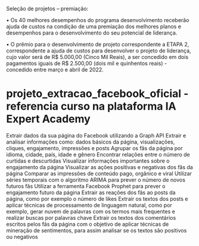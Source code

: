 Seleção de projetos – premiação:

• Os 40 melhores desempenhos do programa desenvolvimento receberão
ajuda de custos na condição de uma premiação dos melhores planos e
desempenhos para o desenvolvimento do seu potencial de liderança.

• O prêmio para o desenvolvimento de projeto correspondente a ETAPA 2,
correspondente a ajuda de custos para desenvolver o projeto de liderança,
cujo valor será de R$ 5.000,00 (Cinco Mil Reais), a ser concedido em dois
pagamentos iguais de R$ 2.500,00 (dois mil e quinhentos reais) -
concedido entre março e abril de 2022.


# projeto_extracao_facebook_oficial - referencia curso na plataforma IA Expert Academy
Extrair dados da sua página do Facebook utilizando a Graph API
Extrair e analisar informações como: dados básicos da página, visualizações, cliques, engajamento, impressões e posts
Agrupar os fãs da página por idioma, cidade, país, idade e gênero
Encontrar relações entre o número de curtidas e descurtidas
Visualizar informações importantes sobre o engajamento da página
Visualizar as ações positivas e negativas dos fãs da página
Comparar as impressões de conteúdo pago, orgânico e viral
Utilizar séries temporais com o algoritmo ARIMA para prever o número de novos futuros fãs
Utilizar a ferramenta Facebook Prophet para prever o engajamento futuro da página
Extrair as reações dos fãs ao posts da página, como por exemplo o número de likes
Extrair os textos dos posts e aplicar técnicas de processamento de linguagem natural, como por exemplo, gerar nuvem de palavras com os termos mais frequentes e realizar buscas por palavras chave
Extrair os textos dos comentários escritos pelos fãs da página com o objetivo de aplicar técnicas de mineração de sentimentos, para assim analisar se os textos são positivos ou negativos
